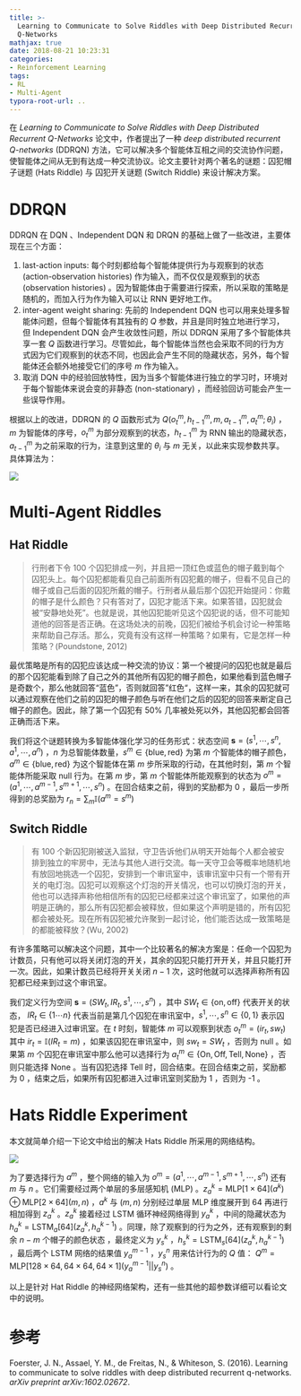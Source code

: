 ```yaml
---
title: >-
  Learning to Communicate to Solve Riddles with Deep Distributed Recurrent
  Q-Networks
mathjax: true
date: 2018-08-21 10:23:31
categories:
- Reinforcement Learning
tags:
- RL
- Multi-Agent
typora-root-url: ..
---
```


在 *Learning to Communicate to Solve Riddles with Deep Distributed Recurrent Q-Networks* 论文中，作者提出了一种 *deep distributed recurrent Q-networks* (DDRQN) 方法，它可以解决多个智能体互相之间的交流协作问题，使智能体之间从无到有达成一种交流协议。论文主要针对两个著名的谜题：囚犯帽子谜题 (Hats Riddle) 与 囚犯开关谜题 (Switch Riddle) 来设计解决方案。

<!--more-->

# DDRQN

DDRQN 在 DQN 、Independent DQN 和 DRQN 的基础上做了一些改进，主要体现在三个方面：

1. last-action inputs:  每个时刻都给每个智能体提供行为与观察到的状态 (action-observation histories) 作为输入，而不仅仅是观察到的状态 (observation histories) 。因为智能体由于需要进行探索，所以采取的策略是随机的，而加入行为作为输入可以让 RNN 更好地工作。
2. inter-agent weight sharing: 先前的 Independent DQN 也可以用来处理多智能体问题，但每个智能体有其独有的 $Q$ 参数，并且是同时独立地进行学习，但 Independent DQN 会产生收敛性问题，所以 DDRQN 采用了多个智能体共享一套 $Q$ 函数进行学习。尽管如此，每个智能体当然也会采取不同的行为方式因为它们观察到的状态不同，也因此会产生不同的隐藏状态，另外，每个智能体还会额外地接受它们的序号 $m$ 作为输入。
3. 取消 DQN 中的经验回放特性，因为当多个智能体进行独立的学习时，环境对于每个智能体来说会变的非静态 (non-stationary) ，而经验回访可能会产生一些误导作用。

根据以上的改进，DDRQN 的 $Q$ 函数形式为 $Q(o_t^m,h_{t-1}^m,m,a_{t-1}^m,a_t^m;\theta_i)$ ，$m$ 为智能体的序号，$o_t^m$ 为部分观察到的状态，$h_{t-1}^m$ 为 RNN 输出的隐藏状态，$a_{t-1}^m$ 为之前采取的行为，注意到这里的 $\theta_i$ 与 $m$ 无关，以此来实现参数共享。具体算法为：

![](/images/2018-08-21-Learning-to-Communicate-to-Solve-Riddles-with-Deep-Distributed-Recurrent-Q-Networks/P4NBAe.png)

# Multi-Agent Riddles

## Hat Riddle

>行刑者下令 100 个囚犯排成一列，并且把一顶红色或蓝色的帽子戴到每个囚犯头上。每个囚犯都能看见自己前面所有囚犯戴的帽子，但看不见自己的帽子或自己后面的囚犯所戴的帽子。行刑者从最后那个囚犯开始提问：你戴的帽子是什么颜色？只有答对了，囚犯才能活下来。如果答错，囚犯就会被“安静地处死”。也就是说，其他囚犯能听见这个囚犯说的话，但不可能知道他的回答是否正确。在这场处决的前晚，囚犯们被给予机会讨论一种策略来帮助自己存活。那么，究竟有没有这样一种策略？如果有，它是怎样一种策略？(Poundstone, 2012)

最优策略是所有的囚犯应该达成一种交流的协议：第一个被提问的囚犯也就是最后的那个囚犯能看到除了自己之外的其他所有囚犯的帽子颜色，如果他看到蓝色帽子是奇数个，那么他就回答“蓝色”，否则就回答”红色“，这样一来，其余的囚犯就可以通过观察在他们之前的囚犯的帽子颜色与听在他们之后的囚犯的回答来断定自己帽子的颜色。因此，除了第一个囚犯有 50% 几率被处死以外，其他囚犯都会回答正确而活下来。

我们将这个谜题转换为多智能体强化学习的任务形式：状态空间 $\textbf{s}=(s^1,\cdots,s^n,a^1,\cdots,a^n)$ ，$n$ 为总智能体数量，$s^m\in\{\text{blue},\text{red}\}$ 为第 $m$ 个智能体的帽子颜色，$a^m\in\{\text{blue},\text{red}\}$ 为这个智能体在第 $m$ 步所采取的行动，在其他时刻，第 $m$ 个智能体所能采取 null 行为。在第 $m$ 步，第 $m$ 个智能体所能观察到的状态为 $o^m=(a^1,\cdots,a^{m-1},s^{m+1},\cdots,s^n)$ 。在回合结束之前，得到的奖励都为 0 ，最后一步所得到的总奖励为 $r_n=\sum_m\mathbb{I}(a^m=s^m)$ 

## Switch Riddle

> 有 100 个新囚犯刚被送入监狱，守卫告诉他们从明天开始每个人都会被安排到独立的牢房中，无法与其他人进行交流。每一天守卫会等概率地随机地有放回地挑选一个囚犯，安排到一个审讯室中，该审讯室中只有一个带有开关的电灯泡。囚犯可以观察这个灯泡的开关情况，也可以切换灯泡的开关，他也可以选择声称他相信所有的囚犯已经都来过这个审讯室了，如果他的声明是正确的，那么所有囚犯都会被释放，但如果这个声明是错的，所有囚犯都会被处死。现在所有囚犯被允许聚到一起讨论，他们能否达成一致策略是的都能被释放？(Wu, 2002)

有许多策略可以解决这个问题，其中一个比较著名的解决方案是：任命一个囚犯为计数员，只有他可以将关闭灯泡的开关，其余的囚犯只能打开开关，并且只能打开一次。因此，如果计数员已经将开关关闭 $n-1$ 次，这时他就可以选择声称所有囚犯都已经来到过这个审讯室。

我们定义行为空间 $\textbf{s}=(SW_t,IR_t,s^1,\cdots,s^n)$ ，其中 $SW_t\in\{\text{on},\text{off}\}$ 代表开关的状态， $IR_t\in\{1\cdots n\}$ 代表当前是第几个囚犯在审讯室中，$s^1,\cdots,s^n\in\{0,1\}$ 表示囚犯是否已经进入过审讯室。在 $t$ 时刻，智能体 $m$ 可以观察到状态 $o_t^m=(ir_t,sw_t)$ 其中 $ir_t=\mathbb{I}(IR_t=m)$ ，如果该囚犯在审讯室中，则 $sw_t=SW_t$ ，否则为 null 。如果第 $m$ 个囚犯在审讯室中那么他可以选择行为 $a_t^m\in\{\text{On},\text{Off},\text{Tell},\text{None}\}$ ，否则只能选择 $\text{None}$ 。当有囚犯选择 $\text{Tell}$ 时，回合结束。在回合结束之前，奖励都为 0 ，结束之后，如果所有囚犯都进入过审讯室则奖励为 1 ，否则为 -1 。

# Hats Riddle Experiment

本文就简单介绍一下论文中给出的解决 Hats Riddle 所采用的网络结构。

![](/images/2018-08-21-Learning-to-Communicate-to-Solve-Riddles-with-Deep-Distributed-Recurrent-Q-Networks/P46z1U.png)

为了要选择行为 $a^m$ ，整个网络的输入为 $o^m=(a^1,\cdots,a^{m-1},s^{m+1},\cdots,s^n)$ 还有 $m$ 与 $n$ 。它们需要经过两个单层的多层感知机 (MLP) 。$z_a^k=\text{MLP}[1\times 64](a^k) \oplus \text{MLP}[2\times64](m,n)$ ，$a^k$ 与 $(m,n)$ 分别经过单层 MLP 维度展开到 64 再进行相加得到 $z_a^k$ 。$z_a^k$ 接着经过 LSTM 循环神经网络得到 $y_a^k$ ，中间的隐藏状态为 $h_a^k=\text{LSTM}_a[64](z_a^k,h_a^{k-1})$ 。同理，除了观察到的行为之外，还有观察到的剩余 $n-m$ 个帽子的颜色状态 ，最终定义为 $y_s^k$ ，$h_s^k=\text{LSTM}_s[64](z_a^k,h_a^{k-1})$ ，最后两个 LSTM 网络的结果值 $y_a^{m-1}$ ，$y_s^n$ 用来估计行为的 $Q$ 值： $Q^m=\text{MLP}[128\times64,64\times64,64\times1](y_a^{m-1}||y_s^n)$ 。

以上是针对 Hat Riddle 的神经网络架构，还有一些其他的超参数详细可以看论文中的说明。

# 参考

Foerster, J. N., Assael, Y. M., de Freitas, N., & Whiteson, S. (2016). Learning to communicate to solve riddles with deep distributed recurrent q-networks. *arXiv preprint arXiv:1602.02672*.